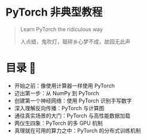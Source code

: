 # PyTorch 非典型教程

> Learn PyTorch the ridiculous way
> 
> 人点蜡，鬼吹灯，聒碎乡心梦不成，故园无此声

# 目录 :construction:

- 开始之前：像使用计算器一样使用 PyTorch
- 迈出第一步：从 NumPy 到 PyTorch
- 创建第一个神经网络：使用 PyTorch 识别手写数字
- 深入理解反向传播：PyTorch 与计算图
- 通往真实场景的大门：PyTorch 与高性能数据加载
- 两仪生四象：PyTorch 的多 GPU 机制
- 真理就在可用的算力之中：PyTorch 的分布式训练机制
